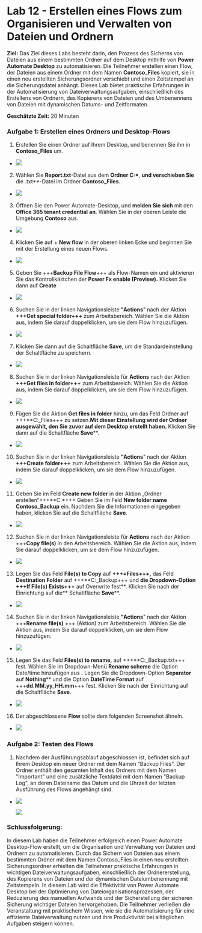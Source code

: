 # Lab 12 - Erstellen eines Flows zum Organisieren und Verwalten von Dateien und Ordnern

**Ziel:** Das Ziel dieses Labs besteht darin, den Prozess des Sicherns
von Dateien aus einem bestimmten Ordner auf dem Desktop mithilfe von
**Power Automate Desktop** zu automatisieren. Die Teilnehmer erstellen
einen Flow, der Dateien aus einem Ordner mit dem Namen **Contoso_Files**
kopiert, sie in einen neu erstellten Sicherungsordner verschiebt und
einen Zeitstempel an die Sicherungsdatei anhängt. Dieses Lab bietet
praktische Erfahrungen in der Automatisierung von
Dateiverwaltungsaufgaben, einschließlich des Erstellens von Ordnern, des
Kopierens von Dateien und des Umbenennens von Dateien mit dynamischen
Datums- und Zeitformaten.

**Geschätzte Zeit:** 20 Minuten

### Aufgabe 1: Erstellen eines Ordners und Desktop-Flows

1.  Erstellen Sie einen Ordner auf Ihrem Desktop, und benennen Sie ihn
    in **Contoso_Files** um.

- ![](./media/image1.png)

2.  Wählen Sie **Report.txt**-Datei aus dem **Ordner C:\***, **und
    verschieben Sie** die .txt\*\*-Datei im Ordner **Contoso_Files**.

- ![](./media/image2.png)

3.  Öffnen Sie den Power Automate-Desktop, und **melden Sie** **sich**
    mit den **Office 365 tenant credential** **an**. Wählen Sie in der
    oberen Leiste die Umgebung **Contoso** aus.

- ![](./media/image3.png)

4.  Klicken Sie auf + **New flow** in der oberen linken Ecke und
    beginnen Sie mit der Erstellung eines neuen Flows.

- ![](./media/image4.png)

5.  Geben Sie +++**Backup File Flow**+++ als Flow-Namen ein und
    aktivieren Sie das Kontrollkästchen der **Power Fx enable
    (Preview).** Klicken Sie dann auf **Create**

- ![](./media/image5.png)

6.  Suchen Sie in der linken Navigationsleiste **"Actions**" nach der
    Aktion **+++Get special folder+++** zum Arbeitsbereich. Wählen Sie
    die Aktion aus, indem Sie darauf doppelklicken, um sie dem Flow
    hinzuzufügen.

- ![](./media/image6.png)

7.  Klicken Sie dann auf die Schaltfläche **Save**, um die
    Standardeinstellung der Schaltfläche zu speichern.

- ![](./media/image7.png)

8.  Suchen Sie in der linken Navigationsleiste für **Actions** nach der
    Aktion **+++Get files in folder+++** zum Arbeitsbereich. Wählen Sie
    die Aktion aus, indem Sie darauf doppelklicken, um sie dem Flow
    hinzuzufügen.

- ![](./media/image8.png)

9.  Fügen Sie die Aktion **Get files in folder** hinzu, um das Feld
    Ordner auf +++\*\*C:\_Files+++ zu setzen.**Mit dieser Einstellung
    wird der Ordner ausgewählt, den Sie zuvor auf dem Desktop erstellt
    haben.** Klicken Sie dann auf die Schaltfläche **Save**\*\*.

- ![](./media/image9.png)

10. Suchen Sie in der linken Navigationsleiste **"Actions**" nach der
    Aktion **+++Create folder+++** zum Arbeitsbereich. Wählen Sie die
    Aktion aus, indem Sie darauf doppelklicken, um sie dem Flow
    hinzuzufügen.

- ![](./media/image10.png)

11. Geben Sie im Feld **Create new folder** in der Aktion „Ordner
    erstellen“+++\*\*C:\*+++ Geben Sie im Feld **New folder name
    Contoso_Backup** ein. Nachdem Sie die Informationen eingegeben
    haben, klicken Sie auf die Schaltfläche **Save**.

- ![](./media/image11.png)

12. Suchen Sie in der linken Navigationsleiste für **Actions** nach der
    Aktion +++**Copy file(s)** in den Arbeitsbereich. Wählen Sie die
    Aktion aus, indem Sie darauf doppelklicken, um sie dem Flow
    hinzuzufügen.

- ![](./media/image12.png)

13. Legen Sie das Feld **File(s) to Copy** auf **+++=Files+++,** das
    Feld **Destination Folder** auf +++\*\*C:\_Backup+++ und **die
    Dropdown-Option** **+++If File(s) Exists+++** auf Overwrite fest**.
    Klicken Sie nach der Einrichtung auf die** Schaltfläche
    **Save**\*\*.

- ![](./media/image13.png)

14. Suchen Sie in der linken Navigationsleiste **"Actions**" nach der
    Aktion +++**Rename file(s)** +++ (Aktion) zum Arbeitsbereich. Wählen
    Sie die Aktion aus, indem Sie darauf doppelklicken, um sie dem Flow
    hinzuzufügen.

- ![](./media/image14.png)

15. Legen Sie das Feld **Files(s) to rename,** auf
    +++\*\*C:\_Backup.txt+++ fest. Wählen Sie im Dropdown-Menü **Rename
    scheme** die Option Date/time hinzufügen aus **.** Legen Sie die
    Dropdown-Option **Separator** auf **Nothing**\*\* und die Option
    **DateTime Format** auf +++**dd.MM.yy_HH.mm**+++ fest. Klicken Sie
    nach der Einrichtung auf die Schaltfläche **Save**.

- ![](./media/image15.png)

16. Der abgeschlossene **Flow** sollte dem folgenden Screenshot ähneln.

- ![](./media/image16.png)

### Aufgabe 2: Testen des Flows

1.  Nachdem der Ausführungsablauf abgeschlossen ist, befindet sich auf
    Ihrem Desktop ein neuer Ordner mit dem Namen “Backup Files”. Der
    Ordner enthält den gesamten Inhalt des Ordners mit dem Namen
    "Important" und eine zusätzliche Textdatei mit dem Namen "Backup
    Log", an deren Dateiname das Datum und die Uhrzeit der letzten
    Ausführung des Flows angehängt sind.

- ![](./media/image17.png)

  ![](./media/image18.png)

### Schlussfolgerung:

In diesem Lab haben die Teilnehmer erfolgreich einen Power Automate
Desktop-Flow erstellt, um die Organisation und Verwaltung von Dateien
und Ordnern zu automatisieren. Durch das Sichern von Dateien aus einem
bestimmten Ordner mit dem Namen Contoso_Files in einen neu erstellten
Sicherungsordner erhielten die Teilnehmer praktische Erfahrungen in
wichtigen Dateiverwaltungsaufgaben, einschließlich der Ordnererstellung,
des Kopierens von Dateien und der dynamischen Dateiumbenennung mit
Zeitstempeln. In diesem Lab wird die Effektivität von Power Automate
Desktop bei der Optimierung von Dateiorganisationsprozessen, der
Reduzierung des manuellen Aufwands und der Sicherstellung der sicheren
Sicherung wichtiger Dateien hervorgehoben. Die Teilnehmer verließen die
Veranstaltung mit praktischem Wissen, wie sie die Automatisierung für
eine effiziente Dateiverwaltung nutzen und ihre Produktivität bei
alltäglichen Aufgaben steigern können.
